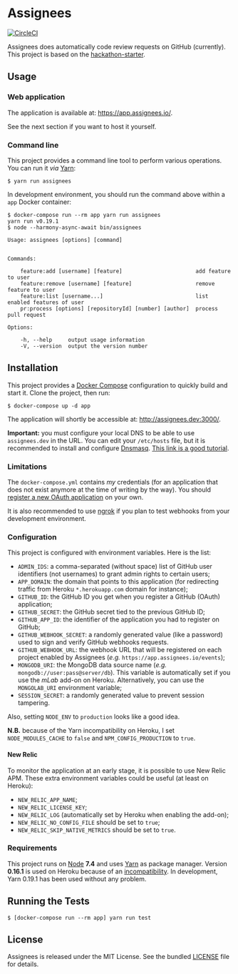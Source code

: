 Assignees
=========

[![CircleCI](https://circleci.com/gh/TailorDev/assignees.svg?style=svg&circle-token=75bf93c8fc2ccb61e3cb3f07f1444a133bf87eab)](https://circleci.com/gh/TailorDev/assignees)

Assignees does automatically code review requests on GitHub (currently). This
project is based on the
[hackathon-starter](https://github.com/sahat/hackathon-starter).

## Usage

### Web application

The application is available at: https://app.assignees.io/.

See the next section if you want to host it yourself.

### Command line

This project provides a command line tool to perform various operations. You can
run it _via_ [Yarn](https://yarnpkg.com/):

    $ yarn run assignees

In development environment, you should run the command above within a `app`
Docker container:

    $ docker-compose run --rm app yarn run assignees
    yarn run v0.19.1
    $ node --harmony-async-await bin/assignees

    Usage: assignees [options] [command]


    Commands:

        feature:add [username] [feature]                       add feature to user
        feature:remove [username] [feature]                    remove feature to user
        feature:list [username...]                             list enabled features of user
        pr:process [options] [repositoryId] [number] [author]  process pull request

    Options:

        -h, --help     output usage information
        -V, --version  output the version number

## Installation

This project provides a [Docker Compose](https://docs.docker.com/compose/)
configuration to quickly build and start it. Clone the project, then run:

    $ docker-compose up -d app

The application will shortly be accessible at: http://assignees.dev:3000/.

**Important:** you must configure your local DNS to be able to use
`assignees.dev` in the URL. You can edit your `/etc/hosts` file, but it is
recommended to install and configure
[Dnsmasq](https://en.wikipedia.org/wiki/Dnsmasq). [This link is a good
tutorial](https://passingcuriosity.com/2013/dnsmasq-dev-osx/).

### Limitations

The `docker-compose.yml` contains *my* credentials (for an application that does
not exist anymore at the time of writing by the way). You should [register a new
OAuth application](https://github.com/settings/applications/new) on your own.

It is also recommended to use [ngrok](https://ngrok.com/) if you plan to test
webhooks from your development environment.

### Configuration

This project is configured with environment variables. Here is the list:

* `ADMIN_IDS`: a comma-separated (without space) list of GitHub user identifiers
  (not usernames) to grant admin rights to certain users;
* `APP_DOMAIN`: the domain that points to this application (for redirecting
  traffic from Heroku `*.herokuapp.com` domain for instance);
* `GITHUB_ID`: the GitHub ID you get when you register a GitHub (OAuth)
  application;
* `GITHUB_SECRET`: the GitHub secret tied to the previous GitHub ID;
* `GITHUB_APP_ID`: the identifier of the application you had to register on
  GitHub;
* `GITHUB_WEBHOOK_SECRET`: a randomly generated value (like a password) used to
  sign and verify GitHub webhooks requests.
* `GITHUB_WEBHOOK_URL`: the webhook URL that will be registered on each project
  enabled by Assignees (_e.g._ `https://app.assignees.io/events`);
* `MONGODB_URI`: the MongoDB data source name (_e.g._ `mongodb://user:pass@server/db`).
  This variable is automatically set if you use the _mLab_ add-on on Heroku.
  Alternatively, you can use the `MONGOLAB_URI` environment variable;
* `SESSION_SECRET`: a randomly generated value to prevent session tampering.

Also, setting `NODE_ENV` to `production` looks like a good idea.

**N.B.** because of the Yarn incompatibility on Heroku, I set
`NODE_MODULES_CACHE` to `false` and `NPM_CONFIG_PRODUCTION` to `true`.

#### New Relic

To monitor the application at an early stage, it is possible to use New Relic
APM. These extra environment variables could be useful (at least on Heroku):

* `NEW_RELIC_APP_NAME`;
* `NEW_RELIC_LICENSE_KEY`;
* `NEW_RELIC_LOG` (automatically set by Heroku when enabling the add-on);
* `NEW_RELIC_NO_CONFIG_FILE` should be set to `true`;
* `NEW_RELIC_SKIP_NATIVE_METRICS` should be set to `true`.

### Requirements

This project runs on [Node](https://nodejs.org/en/) **7.4** and uses
[Yarn](https://yarnpkg.com/) as package manager. Version **0.16.1** is used on
Heroku because of an
[incompatibility](https://github.com/heroku/heroku-buildpack-nodejs/issues/359).
In development, Yarn 0.19.1 has been used without any problem.

## Running the Tests

    $ [docker-compose run --rm app] yarn run test

## License

Assignees is released under the MIT License. See the bundled
[LICENSE](LICENSE.md) file for details.
